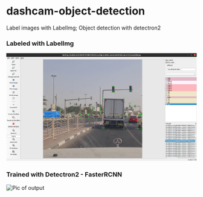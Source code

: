# dashcam-object-detection
Label images with LabelImg; Object detection with detectron2

### Labeled with LabelImg

![Pic of LabelImg](https://github.com/kvsnoufal/dashcam-object-detection/blob/main/doc/labelimg.png)


### Trained with Detectron2 - FasterRCNN

![Pic of output](https://github.com/kvsnoufal/dashcam-object-detection/blob/main/doc/output_1.gif)
